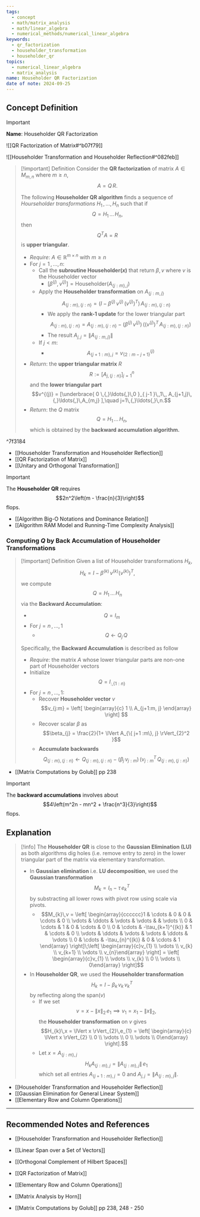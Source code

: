 ```yaml
---
tags:
  - concept
  - math/matrix_analysis
  - math/linear_algebra
  - numerical_methods/numerical_linear_algebra
keywords:
  - qr_factorization
  - householder_transformation
  - householder_qr
topics:
  - numerical_linear_algebra
  - matrix_analysis
name: Householder QR Factorization
date of note: 2024-09-25
---
```


## Concept Definition

>[!important]
>**Name**: Householder QR Factorization

![[QR Factorization of Matrix#^b07f79]]

![[Householder Transformation and Householder Reflection#^082feb]]

>[!important] Definition
>Consider the **QR factorization** of matrix $A\in M_{m,n}$ where $m \ge n$, $$A = Q\,R.$$
>
>The following **Householder QR algorithm** finds a sequence of *Hourseholder transformations* $H_{1} \,{,}\ldots{,}\,H_{n}$ such that if $$Q = H_{1}\,{}\ldots{}\,H_{n},$$ then $$Q^{T}A = R$$ is **upper triangular**.
>- *Require*: $A\in \mathbb{R}^{m\times n}$ with $m\ge n$
>- For $j=1\,{,}\ldots{,}\,n$:
>	- Call the **subroutine $\text{Householder}(x)$** that return $\beta, v$ where $v$ is the Householder vector
>		- $[\beta^{(j)}, v^{(j)}] = \text{Householder}(A_{\{ j:m \}, j})$
>	- Apply the **Householder transformation** on $A_{\{ j:m , j\}}$ $$A_{\{ j:m \}, \{ j:n \}} = \left(I - \beta^{(j)}\,v^{(j)}\,(v^{(j)})^{T}\right)\,A_{\{ j:m \}, \{ j:n \}}$$
>		- We apply the **rank-1 update** for the lower triangular part $$A_{\{ j:m \}, \{ j:n \}} = A_{\{ j:m \}, \{ j:n \}} - (\beta^{(j)}\,v^{(j)})\,\left((v^{(j)})^{T}\,A_{\{ j:m \}, \{ j:n \}}\right)$$
>		- The result $A_{j,j} = \lVert A_{\{ j:m , j\}} \rVert$
>	- If $j < m$:
>		- $$A_{\{ j+1:m \}, j} = v_{\{ 2:m-j+1 \}}^{(j)}$$
>- *Return*: the **upper triangular matrix** $R$ $$R := [A_{j, \{ j:n \}}]_{j=1}^{n}$$ and the **lower triangular part** $$v^{(j)} = [\underbrace{ 0 \,{,}\ldots{,}\,0 }_{ j-1 }\,,1\,, A_{j+1,j}\,{,}\ldots{,}\,A_{m,j} ],\quad j=1\,{,}\ldots{,}\,n.$$ 
>- *Return*: the $Q$ matrix $$Q= H_{1}\,{}\ldots{}\,H_{n},$$ which is obtained by the **backward accumulation algorithm.**

^7f3184

- [[Householder Transformation and Householder Reflection]]
- [[QR Factorization of Matrix]]
- [[Unitary and Orthogonal Transformation]]

>[!important]
>The **Householder QR** requires $$2n^2\left(m - \frac{n}{3}\right)$$ flops.

- [[Algorithm Big-O Notations and Dominance Relation]]
- [[Algorithm RAM Model and Running-Time Complexity Analysis]]


### Computing $Q$ by Back Accumulation of Householder Transformations

>[!important] Definition
>Given a list of Householder transformations $H_{k}$, $$H_{k} = I - \beta^{(k)}\,v^{(k)}(v^{(k)})^{T},$$ we compute $$Q = H_{1}\,{}\ldots{}\,H_{n}$$ via the **Backward Accumulation**:
>- $$Q = I_{m}$$ 
>- For $j=n\,{,}\ldots{,}\,1$
>	- $$Q \leftarrow Q_{j}\,Q$$
>	  
>Specifically, the **Backward Accumulation** is described as follow
>- *Require*: the matrix $A$ whose lower triangular parts are non-one part of Householder vectors
>- Initialize $$Q = I_{:, \{ 1:n \}}$$
>- For $j=n\,{,}\ldots{,}\,1$:
>	- Recover **Householder vector** $v$ $$v_{j:m} = \left[ \begin{array}{c} 1 \\ A_{j+1:m, j} \end{array} \right] $$
>	- Recover scalar $\beta$ as $$\beta_{j} = \frac{2}{1+ \lVert A_{\{ j+1 :m\}, j} \rVert_{2}^2 }$$
>	- **Accumulate backwards** $$Q_{\{ j:m \}, \{ j:n \}} \leftarrow Q_{\{ j:m \}, \{ j:n \}} - \left(\beta_{j}\,v_{j:m}\right)\,\left(v_{j:m}^{T}\,Q_{\{ j:m \}, \{ j:n \}}\right)$$

- [[Matrix Computations by Golub]] pp 238

>[!important]
>The **backward accumulations** involves about $$4\left(m^2n - mn^2 + \frac{n^3}{3}\right)$$ flops.


## Explanation

>[!info]
>The **Householder QR** is close to the **Gaussian Elimination (LU)** as both algorithms dig holes (i.e. remove entry to zero) in the lower triangular part of the matrix via elementary transformation.
>- In **Gaussian elimination** i.e. **LU decomposition**, we used the **Gaussian transformation** $$M_{k} = I_{n} - \tau\,e_{k}^{T}$$ by substracting  all lower rows with pivot row using scale via pivots.
>	- $$M_{k}\,v = \left[ \begin{array}{cccccc}1 & \cdots & 0 & 0 & \cdots & 0 \\ \vdots & \ddots & \vdots & \vdots &  & \vdots \\ 0 & \cdots & 1 & 0 & \cdots & 0 \\ 0 & \cdots & -\tau_{k+1}^{(k)} & 1 & \cdots & 0 \\ \vdots & \ddots & \vdots & \vdots & \ddots & \vdots \\ 0 & \cdots & -\tau_{n}^{(k)} & 0 & \cdots & 1 \end{array} \right]\;\left[ \begin{array}{c}v_{1} \\ \vdots \\ v_{k} \\ v_{k+1} \\ \vdots \\ v_{n}\end{array} \right] =  \left[ \begin{array}{c}v_{1} \\ \vdots \\ v_{k} \\ 0 \\ \vdots \\ 0\end{array} \right]$$ 
>- In **Householder QR**, we used the **Householder transformation** $$H_{k}  = I- \beta_{k}\,v_{k}\,v_{k}^{T}$$ by reflecting along the $\text{span}(v)$
>	- If we set $$v = x  - \lVert x \rVert_{2}\,e_{1} \implies v_{1} = x_{1} - \lVert x \rVert_{2},$$ the **Householder transformation** on $v$ gives $$H_{k}\,x =  \lVert x \rVert_{2}\,e_{1} = \left[ \begin{array}{c} \lVert x \rVert_{2} \\ 0 \\ \vdots \\  0 \\ \vdots \\ 0\end{array} \right].$$
>	- Let $x = A_{\{ j:m \}, j}$ $$H_{k}A_{\{ j:m \}, j} = \lVert A_{\{ j:m \}, j} \rVert\, e_{1} $$ which set all entries $A_{\{ j+1:m \},j} = 0$ and $A_{j,j} = \lVert A_{\{ j:m \}, j} \rVert.$

- [[Householder Transformation and Householder Reflection]]
- [[Gaussian Elimination for General Linear System]]
- [[Elementary Row and Column Operations]]



-----------
##  Recommended Notes and References

- [[Householder Transformation and Householder Reflection]]

- [[Linear Span over a Set of Vectors]]
- [[Orthogonal Complement of Hilbert Spaces]]
- [[QR Factorization of Matrix]]


- [[Elementary Row and Column Operations]]

- [[Matrix Analysis by Horn]]
- [[Matrix Computations by Golub]] pp 238, 248 - 250